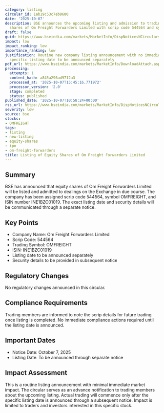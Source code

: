 ```yaml
---
category: listing
circular_id: 1ab19c53c7eb9600
date: '2025-10-07'
description: BSE announces the upcoming listing and admission to trading of equity
  shares of Om Freight Forwarders Limited with scrip code 544564 and symbol OMFREIGHT.
draft: false
guid: https://www.bseindia.com/markets/MarketInfo/DispNoticesNCirculars.aspx?Noticeid={6AFFCB3D-CCC5-41D2-9AF7-1B66E086C168}&noticeno=20251007-19&dt=10/07/2025&icount=19&totcount=76&flag=0
impact: low
impact_ranking: low
importance_ranking: low
justification: Routine new company listing announcement with no immediate market impact;
  specific listing date to be announced separately
pdf_url: https://www.bseindia.com/markets/MarketInfo/DownloadAttach.aspx?id=20251007-19&attachedId=
processing:
  attempts: 1
  content_hash: a845a296ad9712a3
  processed_at: '2025-10-07T15:45:16.771972'
  processor_version: '2.0'
  stage: completed
  status: published
published_date: '2025-10-07T10:58:24+00:00'
rss_url: https://www.bseindia.com/markets/MarketInfo/DispNoticesNCirculars.aspx?Noticeid={6AFFCB3D-CCC5-41D2-9AF7-1B66E086C168}&noticeno=20251007-19&dt=10/07/2025&icount=19&totcount=76&flag=0
severity: low
source: bse
stocks:
- OMFREIGHT
tags:
- listing
- new-listing
- equity-shares
- ipo
- om-freight-forwarders
title: Listing of Equity Shares of Om Freight Forwarders Limited
---
```


## Summary

BSE has announced that equity shares of Om Freight Forwarders Limited will be listed and admitted to dealings on the Exchange in due course. The company has been assigned scrip code 544564, symbol OMFREIGHT, and ISIN number INE1BZC01019. The exact listing date and security details will be communicated through a separate notice.

## Key Points

- Company Name: Om Freight Forwarders Limited
- Scrip Code: 544564
- Trading Symbol: OMFREIGHT
- ISIN: INE1BZC01019
- Listing date to be announced separately
- Security details to be provided in subsequent notice

## Regulatory Changes

No regulatory changes announced in this circular.

## Compliance Requirements

Trading members are informed to note the scrip details for future trading once listing is completed. No immediate compliance actions required until the listing date is announced.

## Important Dates

- Notice Date: October 7, 2025
- Listing Date: To be announced through separate notice

## Impact Assessment

This is a routine listing announcement with minimal immediate market impact. The circular serves as an advance notification to trading members about the upcoming listing. Actual trading will commence only after the specific listing date is announced through a subsequent notice. Impact is limited to traders and investors interested in this specific stock.